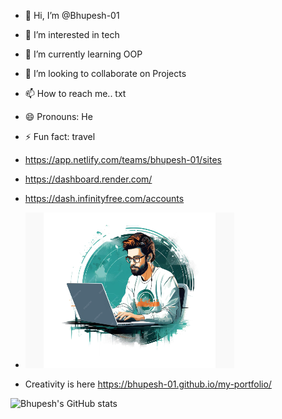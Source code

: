 - 👋 Hi, I’m @Bhupesh-01
- 👀 I’m interested in tech
- 🌱 I’m currently learning OOP
- 💞️ I’m looking to collaborate on Projects
- 📫 How to reach me.. txt
- 😄 Pronouns: He
- ⚡ Fun fact: travel
- https://app.netlify.com/teams/bhupesh-01/sites
- https://dashboard.render.com/
- https://dash.infinityfree.com/accounts

- ![Reference Image](/coder.png)
- Creativity is here https://bhupesh-01.github.io/my-portfolio/
<!---
Bhupesh-01/Bhupesh-01 is a ✨ special ✨ repository because its `README.md` (this file) appears on your GitHub profile.
You can click the Preview link to take a look at your changes.
--->
![Bhupesh's GitHub stats](https://github-readme-stats.vercel.app/api?username=Bhupesh-01&show_icons=true&theme=radical)

